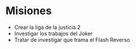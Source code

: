 # Misiones

* Crear la liga de la justicia 2
* Investigar los trabajos del Joker
* Tratar de investigar que trama el Flash Reverso
